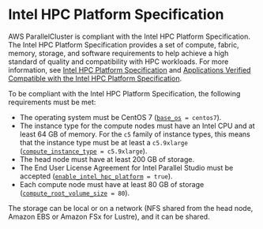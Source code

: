 # Intel HPC Platform Specification<a name="intel-hpc-platform-specification"></a>

AWS ParallelCluster is compliant with the Intel HPC Platform Specification\. The Intel HPC Platform Specification provides a set of compute, fabric, memory, storage, and software requirements to help achieve a high standard of quality and compatibility with HPC workloads\. For more information, see [Intel HPC Platform Specification](https://www.intel.com/content/www/us/en/high-performance-computing/hpc-platform-specification.html) and [Applications Verified Compatible with the Intel HPC Platform Specification](https://www.intel.com/content/www/us/en/high-performance-computing/hpc-application-catalog.html)\.

To be compliant with the Intel HPC Platform Specification, the following requirements must be met:
+ The operating system must be CentOS 7 \([`base_os`](cluster-definition.md#base-os)` = centos7`\)\.
+ The instance type for the compute nodes must have an Intel CPU and at least 64 GB of memory\. For the `c5` family of instance types, this means that the instance type must be at least a `c5.9xlarge` \([`compute_instance_type`](cluster-definition.md#compute-instance-type)` = c5.9xlarge`\)\.
+ The head node must have at least 200 GB of storage\.
+ The End User License Agreement for Intel Parallel Studio must be accepted \([`enable_intel_hpc_platform`](cluster-definition.md#enable-intel-hpc-platform)` = true`\)\.
+ Each compute node must have at least 80 GB of storage \([`compute_root_volume_size`](cluster-definition.md#compute-root-volume-size)` = 80`\)\.

The storage can be local or on a network \(NFS shared from the head node, Amazon EBS or Amazon FSx for Lustre\), and it can be shared\.